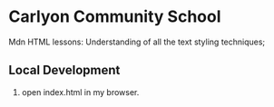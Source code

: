 # Carlyon Community School

Mdn HTML lessons: Understanding of all the text styling techniques;

## Local Development

1. open index.html in my browser.